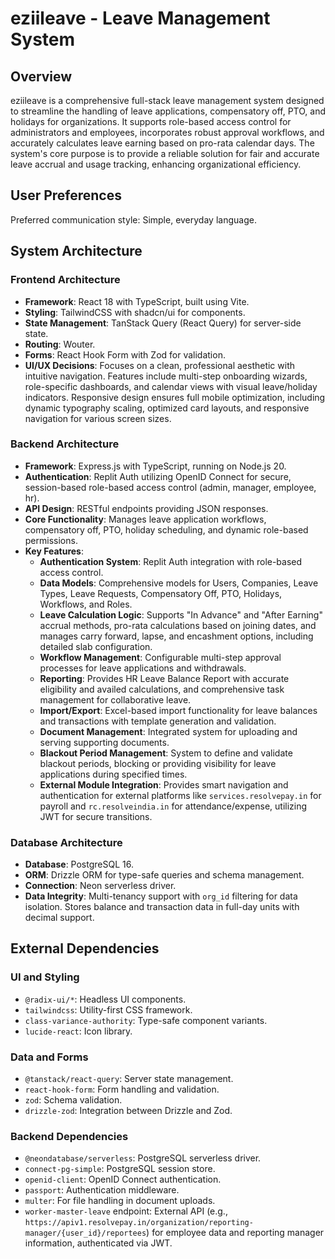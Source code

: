 # eziileave - Leave Management System

## Overview
eziileave is a comprehensive full-stack leave management system designed to streamline the handling of leave applications, compensatory off, PTO, and holidays for organizations. It supports role-based access control for administrators and employees, incorporates robust approval workflows, and accurately calculates leave earning based on pro-rata calendar days. The system's core purpose is to provide a reliable solution for fair and accurate leave accrual and usage tracking, enhancing organizational efficiency.

## User Preferences
Preferred communication style: Simple, everyday language.

## System Architecture

### Frontend Architecture
- **Framework**: React 18 with TypeScript, built using Vite.
- **Styling**: TailwindCSS with shadcn/ui for components.
- **State Management**: TanStack Query (React Query) for server-side state.
- **Routing**: Wouter.
- **Forms**: React Hook Form with Zod for validation.
- **UI/UX Decisions**: Focuses on a clean, professional aesthetic with intuitive navigation. Features include multi-step onboarding wizards, role-specific dashboards, and calendar views with visual leave/holiday indicators. Responsive design ensures full mobile optimization, including dynamic typography scaling, optimized card layouts, and responsive navigation for various screen sizes.

### Backend Architecture
- **Framework**: Express.js with TypeScript, running on Node.js 20.
- **Authentication**: Replit Auth utilizing OpenID Connect for secure, session-based role-based access control (admin, manager, employee, hr).
- **API Design**: RESTful endpoints providing JSON responses.
- **Core Functionality**: Manages leave application workflows, compensatory off, PTO, holiday scheduling, and dynamic role-based permissions.
- **Key Features**:
    - **Authentication System**: Replit Auth integration with role-based access control.
    - **Data Models**: Comprehensive models for Users, Companies, Leave Types, Leave Requests, Compensatory Off, PTO, Holidays, Workflows, and Roles.
    - **Leave Calculation Logic**: Supports "In Advance" and "After Earning" accrual methods, pro-rata calculations based on joining dates, and manages carry forward, lapse, and encashment options, including detailed slab configuration.
    - **Workflow Management**: Configurable multi-step approval processes for leave applications and withdrawals.
    - **Reporting**: Provides HR Leave Balance Report with accurate eligibility and availed calculations, and comprehensive task management for collaborative leave.
    - **Import/Export**: Excel-based import functionality for leave balances and transactions with template generation and validation.
    - **Document Management**: Integrated system for uploading and serving supporting documents.
    - **Blackout Period Management**: System to define and validate blackout periods, blocking or providing visibility for leave applications during specified times.
    - **External Module Integration**: Provides smart navigation and authentication for external platforms like `services.resolvepay.in` for payroll and `rc.resolveindia.in` for attendance/expense, utilizing JWT for secure transitions.

### Database Architecture
- **Database**: PostgreSQL 16.
- **ORM**: Drizzle ORM for type-safe queries and schema management.
- **Connection**: Neon serverless driver.
- **Data Integrity**: Multi-tenancy support with `org_id` filtering for data isolation. Stores balance and transaction data in full-day units with decimal support.

## External Dependencies

### UI and Styling
- `@radix-ui/*`: Headless UI components.
- `tailwindcss`: Utility-first CSS framework.
- `class-variance-authority`: Type-safe component variants.
- `lucide-react`: Icon library.

### Data and Forms
- `@tanstack/react-query`: Server state management.
- `react-hook-form`: Form handling and validation.
- `zod`: Schema validation.
- `drizzle-zod`: Integration between Drizzle and Zod.

### Backend Dependencies
- `@neondatabase/serverless`: PostgreSQL serverless driver.
- `connect-pg-simple`: PostgreSQL session store.
- `openid-client`: OpenID Connect authentication.
- `passport`: Authentication middleware.
- `multer`: For file handling in document uploads.
- `worker-master-leave` endpoint: External API (e.g., `https://apiv1.resolvepay.in/organization/reporting-manager/{user_id}/reportees`) for employee data and reporting manager information, authenticated via JWT.